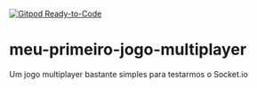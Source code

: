[![Gitpod Ready-to-Code](https://img.shields.io/badge/Gitpod-Ready--to--Code-blue?logo=gitpod)](https://gitpod.io/#https://github.com/eduardo-120/meu-primeiro-jogo-multiplayer) 

# meu-primeiro-jogo-multiplayer
Um jogo multiplayer bastante simples para testarmos o Socket.io
